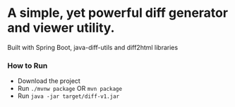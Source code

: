 # A simple, yet powerful diff generator and viewer utility.

Built with Spring Boot, java-diff-utils and diff2html libraries

### How to Run

- Download the project
- Run `./mvnw package` OR `mvn package`
- Run `java -jar target/diff-v1.jar`
